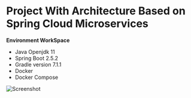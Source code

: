 # Project With Architecture Based on Spring Cloud Microservices

**Environment WorkSpace**

* Java Openjdk 11
* Spring Boot 2.5.2
* Gradle version 7.1.1
* Docker 
* Docker Compose

![Screenshot](https://user-images.githubusercontent.com/83510729/126425184-6552622c-0a58-43b8-9c61-b66022d566ad.png)

